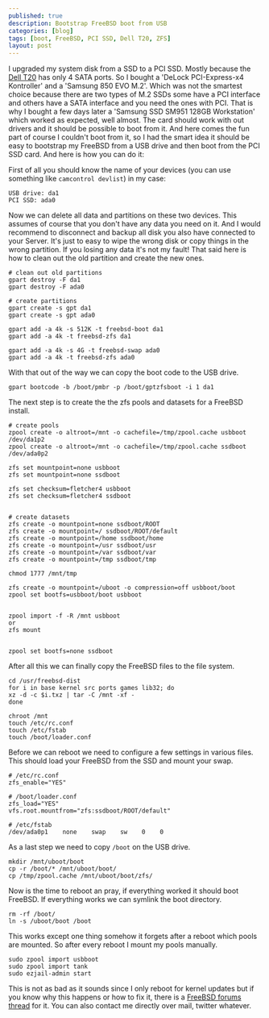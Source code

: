 ```yaml
---
published: true
description: Bootstrap FreeBSD boot from USB
categories: [blog]
tags: [boot, FreeBSD, PCI SSD, Dell T20, ZFS]
layout: post
---
```


I upgraded my system disk from a SSD to a PCI SSD. Mostly because the [Dell T20](http://l33tsource.com/blog/2014/07/16/Dell-T20-Review) has only 4 SATA 
ports. So I bought a 'DeLock PCI-Express-x4 Kontroller' and a 'Samsung 850 EVO M.2'. Which was not the smartest choice because there are two types 
of M.2 SSDs some have a PCI interface and others have a SATA interface and you need the ones with PCI. That is why I bought a few days later a 
'Samsung SSD SM951 128GB Workstation' which worked as expected, well almost. The card should work with out drivers and it should be possible to boot 
from it. And here comes the fun part of course I couldn't boot from it, so I had the smart idea it should be easy to bootstrap my FreeBSD from a USB drive 
and then boot from the PCI SSD card. And here is how you can do it:


First of all you should know the name of your devices (you can use something like `camcontrol devlist`) in my case:

```
USB drive: da1 
PCI SSD: ada0
```

Now we can delete all data and partitions on these two devices. This assumes 
of course that you don't have any data you need on it. And I would recommend to disconnect and backup all disk you also 
have connected to your Server. It's just to easy to wipe the wrong disk or copy things in the wrong partition. If you losing any data 
it's not my fault! That said here is how to clean out the old partition and create the new ones.

```
# clean out old partitions
gpart destroy -F da1
gpart destroy -F ada0

# create partitions
gpart create -s gpt da1
gpart create -s gpt ada0

gpart add -a 4k -s 512K -t freebsd-boot da1
gpart add -a 4k -t freebsd-zfs da1

gpart add -a 4k -s 4G -t freebsd-swap ada0
gpart add -a 4k -t freebsd-zfs ada0
```

With that out of the way we can copy the boot code to the USB drive. 

```
gpart bootcode -b /boot/pmbr -p /boot/gptzfsboot -i 1 da1
```

The next step is to create the the zfs pools and datasets for a FreeBSD install. 

```
# create pools
zpool create -o altroot=/mnt -o cachefile=/tmp/zpool.cache usbboot /dev/da1p2
zpool create -o altroot=/mnt -o cachefile=/tmp/zpool.cache ssdboot /dev/ada0p2

zfs set mountpoint=none usbboot
zfs set mountpoint=none ssdboot

zfs set checksum=fletcher4 usbboot
zfs set checksum=fletcher4 ssdboot


# create datasets
zfs create -o mountpoint=none ssdboot/ROOT
zfs create -o mountpoint=/ ssdboot/ROOT/default
zfs create -o mountpoint=/home ssdboot/home
zfs create -o mountpoint=/usr ssdboot/usr
zfs create -o mountpoint=/var ssdboot/var
zfs create -o mountpoint=/tmp ssdboot/tmp

chmod 1777 /mnt/tmp

zfs create -o mountpoint=/uboot -o compression=off usbboot/boot
zpool set bootfs=usbboot/boot usbboot


zpool import -f -R /mnt usbboot 
or 
zfs mount


zpool set bootfs=none ssdboot
```

After all this we can finally copy the FreeBSD files to the file system.

```
cd /usr/freebsd-dist
for i in base kernel src ports games lib32; do
xz -d -c $i.txz | tar -C /mnt -xf -
done

chroot /mnt
touch /etc/rc.conf
touch /etc/fstab
touch /boot/loader.conf
```

Before we can reboot we need to configure a few settings in various files. This should load your FreeBSD from the SSD and mount your swap.

```
# /etc/rc.conf
zfs_enable="YES"

# /boot/loader.conf
zfs_load="YES"
vfs.root.mountfrom="zfs:ssdboot/ROOT/default"

# /etc/fstab
/dev/ada0p1    none    swap    sw    0    0
```

As a last step we need to copy `/boot` on the USB drive.

```
mkdir /mnt/uboot/boot
cp -r /boot/* /mnt/uboot/boot/
cp /tmp/zpool.cache /mnt/uboot/boot/zfs/
```

Now is the time to reboot an pray, if everything worked it should boot FreeBSD. 
If everything works we can symlink the boot directory.


```
rm -rf /boot/
ln -s /uboot/boot /boot
```

This works except one thing somehow it forgets after a reboot which pools are mounted. So after every reboot 
I mount my pools manually.

```
sudo zpool import usbboot
sudo zpool import tank
sudo ezjail-admin start
```

This is not as bad as it sounds since I only reboot for kernel updates but if you know why this happens or 
how to fix it, there is a [FreeBSD forums thread](https://forums.freebsd.org/threads/bootstrap-booting-from-a-root-on-zfs.53516/) for it. 
You can also contact me directly over mail, twitter whatever. 
